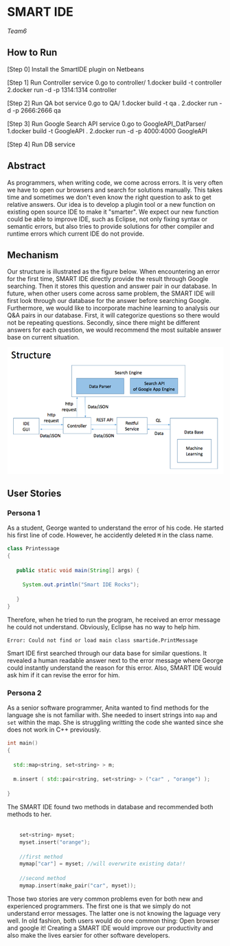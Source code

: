 # SMART IDE 
*Team6*

## How to Run
[Step 0] Install the SmartIDE plugin on Netbeans


[Step 1] Run Controller service
0.go to controller/
1.docker build -t controller 
2.docker run -d -p 1314:1314 controller

[Step 2] Run QA bot service
0.go to QA/
1.docker build -t qa .
2.docker run -d -p 2666:2666 qa

[Step 3] Run Google Search API service
0.go to GoogleAPI_DatParser/
1.docker build -t GoogleAPI .
2.docker run -d -p 4000:4000 GoogleAPI

[Step 4] Run DB service



## Abstract

As programmers, when writing code, we come across errors. It is very often we have to open our browsers and search for solutions manually. This takes time and sometimes we don't even know the right question to ask to get relative answers. Our idea is to develop a plugin tool or a new function on existing open source IDE to make it "smarter". We expect our new function could be able to improve IDE, such as Eclipse, not only fixing syntax or semantic errors, but also tries to provide solutions for other compiler and runtime errors which current IDE do not provide. 

## Mechanism

Our structure is illustrated as the figure below. When encountering an error for the first time, SMART IDE directly provide the result through Google searching. Then it stores this question and answer pair in our database. In future, when other users come across same problem, the SMART IDE will first look through our database for the answer before searching Google. Furthermore, we would like to incorporate machine learning to analysis our Q&A pairs in our database. First, it will categorize questions so there would not be repeating questions. Secondly, since there might be different answers for each question, we would recommend the most suitable answer base on current situation.

![Structure](abstract/abstract.png?raw=true)


## User Stories

### Persona 1
As a student, George wanted to understand the error of his code. He started his first line of code. However, he accidently deleted `M` in the class name. 

```java
class Printessage
{

   public static void main(String[] args) {
     
     System.out.println("Smart IDE Rocks");

   }
}
```

Therefore, when he tried to run the program, he received an error message he could not understand. Obviously, Eclipse has no way to help him.

```
Error: Could not find or load main class smartide.PrintMessage
```

Smart IDE first searched through our data base for similar questions. It revealed a human readable answer next to the error message where George could instantly understand the reason for this error. Also, SMART IDE would ask him if it can revise the error for him. 

### Persona 2
As a senior software programmer, Anita wanted to find methods for the language she is not familiar with. She needed to insert strings into `map` and `set` within the map. She is struggling writting the code she wanted since she does not work in C++ previously.

```c++
int main()
{      

  std::map<string, set<string> > m;

  m.insert ( std::pair<string, set<string> > ("car" , "orange") );

}

```
The SMART IDE found two methods in database and recommended both methods to her.

```c++

	set<string> myset;
	myset.insert("orange");

	//first method
	mymap["car"] = myset; //will overwrite existing data!!

	//second method
	mymap.insert(make_pair("car", myset));

```

Those two stories are very common problems even for both new and experienced programmers. The first one is that we simply do not understand error messages. The latter one is not knowing the laguage very well. In old fashion, both users would do one common thing: Open browser and google it! Creating a SMART IDE would improve our productivity and also make the lives earsier for other software developers.
